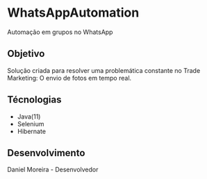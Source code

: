 # WhatsAppAutomation

Automação em grupos no WhatsApp

## Objetivo
Solução criada para resolver uma problemática constante no Trade Marketing: O envio de fotos em tempo real.


## Técnologias
* Java(11)
* Selenium
* Hibernate

## Desenvolvimento
Daniel Moreira - Desenvolvedor

